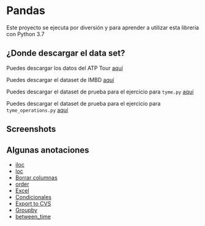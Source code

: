 # Pandas

Este proyecto se ejecuta por diversión y para aprender a utilizar esta librería con Python 3.7

## ¿Donde descargar el data set?

Puedes descargar los datos del ATP Tour [aquí](https://www.kaggle.com/jordangoblet/atp-tour-20002016/data# "Ir a kaggle.com")

Puedes descargar el dataset de IMBD [aquí](https://www.kaggle.com/PromptCloudHQ/imdb-data/data "Ir a kaggle.com")

Puedes descargar el dataset de prueba para el ejercicio para `tyme.py` [aquí](https://drive.google.com/file/d/1M-vNaykDBULaT98bnvMB9MYRF3QoUSU3/view "Ir a Google Drive")

Puedes descargar el dataset de prueba para el ejercicio para `tyme_operations.py` [aquí](https://drive.google.com/file/d/1LnR6VjNs4DroMJFDbAqQK3C4d3-iGQdu/view "Ir a Google Drive")

## Screenshots

## Algunas anotaciones

- [iloc](./docs/iloc.md "Ver iloc")
- [loc](./docs/loc.md "Ver loc")
- [Borrar columnas](./docs/delete_rows.md "Ver md")
- [order](./docs/order.md "Ver order")
- [Excel](./docs/read_excel.md "Ver excel")
- [Condicionales](./docs/conditionals.md "Ver excel")
- [Export to CVS](./docs/export_csv.md "Ver export.md")
- [Groupby](./docs/group_by.md "Ver group_by.md")
- [between_time](./docs/filter_date.md "Ver group_by.md")

